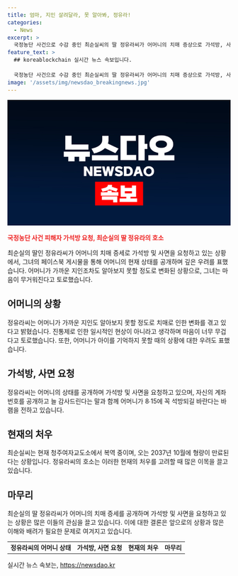```yaml
---
title: 엄마, 지인 살려달라, 못 알아봐, 정유라!
categories:
  - News
excerpt: >
  국정농단 사건으로 수감 중인 최순실씨의 딸 정유라씨가 어머니의 치매 증상으로 가석방, 사면을 요구하는 글을 페이스북에 올렸다. 어머니가 사람을 알아보지 못하고, 강한 진통제 때문에 고통스러워하는 모습을 전하며 마음의 고통을 토로했다. 그리고 가석방을 희망하며 8월 15일에 석방되기를 바란다고 전했다. 최씨는 현재 청주여자교도소에서 복역 중이며, 형량은 2037년까지이다.
feature_text: >
  ## koreablockchain 실시간 뉴스 속보입니다.

  국정농단 사건으로 수감 중인 최순실씨의 딸 정유라씨가 어머니의 치매 증상으로 가석방, 사면을 요구하는 글을 페이스북에 올렸다. 어머니가 사람을 알아보지 못하고, 강한 진통제 때문에 고통스러워하는 모습을 전하며 마음의 고통을 토로했다. 그리고 가석방을 희망하며 8월 15일에 석방되기를 바란다고 전했다. 최씨는 현재 청주여자교도소에서 복역 중이며, 형량은 2037년까지이다.
image: '/assets/img/newsdao_breakingnews.jpg'
---
```


<p><img src="/assets/img/newsdao_breakingnews.jpg" alt="koreablockchain 속보" /></p>

<p><b><span style="color: #ee2323;">국정농단 사건 피해자 가석방 요청, 최순실의 딸 정유라의 호소</span></b></p>

<p data-ke-size="size16">최순실의 딸인 정유라씨가 어머니의 치매 증세로 가석방 및 사면을 요청하고 있는 상황에서, 그녀의 페이스북 게시물을 통해 어머니의 현재 상태를 공개하며 깊은 우려를 표했습니다. 어머니가 가까운 지인조차도 알아보지 못할 정도로 변화된 상황으로, 그녀는 마음이 무거워진다고 토로했습니다.</p>

<h2 data-ke-size="size26">어머니의 상황</h2>

<p data-ke-size="size16">정유라씨는 어머니가 가까운 지인도 알아보지 못할 정도로 치매로 인한 변화를 겪고 있다고 밝혔습니다. 진통제로 인한 일시적인 현상이 아니라고 생각하며 마음이 너무 무겁다고 토로했습니다. 또한, 어머니가 아이를 기억하지 못할 때의 상황에 대한 우려도 표했습니다.</p>

<h2 data-ke-size="size26">가석방, 사면 요청</h2>

<p data-ke-size="size16">정유라씨는 어머니의 상태를 공개하며 가석방 및 사면을 요청하고 있으며, 자신의 계좌번호를 공개하고 늘 감사드린다는 말과 함께 어머니가 8∙15에 꼭 석방되길 바란다는 바램을 전하고 있습니다.</p>

<h2 data-ke-size="size26">현재의 처우</h2>

<p data-ke-size="size16">최순실씨는 현재 청주여자교도소에서 복역 중이며, 오는 2037년 10월에 형량이 만료된다는 상황입니다. 정유라씨의 호소는 이러한 현재의 처우를 고려할 때 많은 이목을 끌고 있습니다.</p>

<h2 data-ke-size="size26">마무리</h2>

<p data-ke-size="size16">최순실의 딸 정유라씨가 어머니의 치매 증세를 공개하며 가석방 및 사면을 요청하고 있는 상황은 많은 이들의 관심을 끌고 있습니다. 이에 대한 결론은 앞으로의 상황과 많은 이해와 배려가 필요한 문제로 여겨지고 있습니다.</p>

<table>
<tbody>
<tr>
<td style="text-align: center; height: 17px;"><b>정유라씨의 어머니 상태</b></td>
<td style="text-align: center; height: 17px;"><b>가석방, 사면 요청</b></td>
<td style="text-align: center; height: 17px;"><b>현재의 처우</b></td>
<td style="text-align: center; height: 17px;"><b>마무리</b></td>
</tr>
</tbody>
</table>
실시간 뉴스 속보는, <a href="https://newsdao.kr" rel="dofollow">https://newsdao.kr</a>


